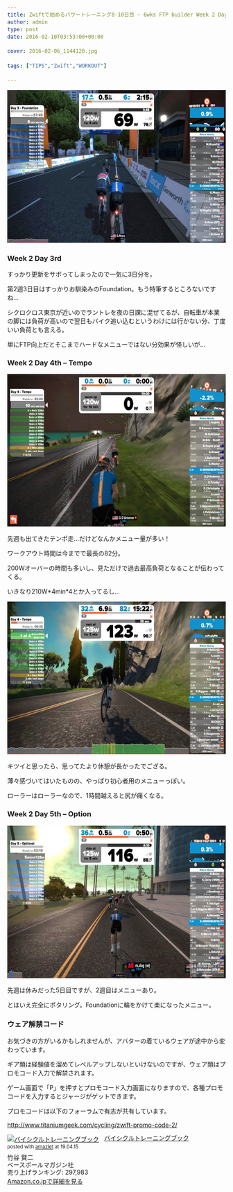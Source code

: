 ```yaml
---
title: Zwiftで始めるパワートレーニング8-10日目 – 6wks FTP builder Week 2 Day 3-5
author: admin
type: post
date: 2016-02-10T03:53:00+00:00

cover: 2016-02-06_1144120.jpg

tags: ["TIPS","Zwift","WORKOUT"]

---
```

<div class="separator" style="clear: both; text-align: center;">
  <img border="0" height="352" src="./2016-02-06_1144120.jpg" width="640" />
</div>



### Week 2 Day 3rd

すっかり更新をサボってしまったので一気に3日分を。

第2週3日目はすっかりお馴染みのFoundation。もう特筆するところないですね…

シクロクロス東京が近いのでラントレを夜の日課に混ぜてるが、自転車が本業の脚には負荷が高いので翌日もバイク追い込むというわけには行かない分、丁度いい負荷とも言える。

単にFTP向上だとそこまでハードなメニューではない分効果が怪しいが…

### Week 2 Day 4th &#8211; Tempo

<div class="separator" style="clear: both; text-align: center;">
  <img border="0" height="352" src="./2016-02-09_1906350.jpg" width="640" />
</div>

先週も出てきたテンポ走…だけどなんかメニュー量が多い！

ワークアウト時間は今までで最長の82分。

200Wオーバーの時間も多いし、見ただけで過去最高負荷となることが伝わってくる。

いきなり210W\*4min\*4とか入ってるし…

<div class="separator" style="clear: both; text-align: center;">
  <img border="0" height="352" src="./2016-02-09_1922071.jpg" width="640" />
</div>

キツイと思ったら、思ってたより休憩が長かったでござる。

薄々感づいてはいたものの、やっぱり初心者用のメニューっぽい。

ローラーはローラーなので、1時間越えると尻が痛くなる。

### Week 2 Day 5th &#8211; Option



<div class="separator" style="clear: both; text-align: center;">
  <img border="0" height="352" src="./2016-02-10_2000330.jpg" width="640" />
</div>

先週は休みだった5日目ですが、2週目はメニューあり。

とはいえ完全にポタリング。Foundationに輪をかけて楽になったメニュー。

### ウェア解禁コード

お気づきの方がいるかもしれませんが、アバターの着ているウェアが途中から変わっています。

ギア類は経験値を溜めてレベルアップしないといけないのですが、ウェア類はプロモコード入力で解禁されます。

ゲーム画面で「P」を押すとプロモコード入力画面になりますので、各種プロモコードを入力するとジャージがゲットできます。

プロモコードは以下のフォーラムで有志が共有しています。

<http://www.titaniumgeek.com/cycling/zwift-promo-code-2/>

<div class="amazlet-box" style="margin-bottom:0px;"><div class="amazlet-image" style="float:left;margin:0px 12px 1px 0px;"><a href="http://www.amazon.co.jp/exec/obidos/ASIN/4583103778/gensobunya-22/ref=nosim/" name="amazletlink" target="_blank"><img src="https://images-fe.ssl-images-amazon.com/images/I/51xxkXLrcrL._SL160_.jpg" alt="バイシクルトレーニングブック" style="border: none;" /></a></div><div class="amazlet-info" style="line-height:120%; margin-bottom: 10px"><div class="amazlet-name" style="margin-bottom:10px;line-height:120%"><a href="http://www.amazon.co.jp/exec/obidos/ASIN/4583103778/gensobunya-22/ref=nosim/" name="amazletlink" target="_blank">バイシクルトレーニングブック</a><div class="amazlet-powered-date" style="font-size:80%;margin-top:5px;line-height:120%">posted with <a href="http://www.amazlet.com/" title="amazlet" target="_blank">amazlet</a> at 19.04.15</div></div><div class="amazlet-detail">竹谷 賢二 <br />ベースボールマガジン社 <br />売り上げランキング: 297,983<br /></div><div class="amazlet-sub-info" style="float: left;"><div class="amazlet-link" style="margin-top: 5px"><a href="http://www.amazon.co.jp/exec/obidos/ASIN/4583103778/gensobunya-22/ref=nosim/" name="amazletlink" target="_blank">Amazon.co.jpで詳細を見る</a></div></div></div><div class="amazlet-footer" style="clear: left"></div></div>
